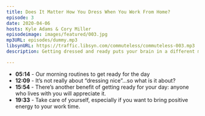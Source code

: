 ```yaml
---
title: Does It Matter How You Dress When You Work From Home?
episode: 3
date: 2020-04-06
hosts: Kyle Adams & Cory Miller
episodeimage: images/featured/003.jpg
mp3URL: episodes/dummy.mp3
libsynURL: https://traffic.libsyn.com/commuteless/commuteless-003.mp3
description: Getting dressed and ready puts your brain in a different mode. It’s a clear distinction between sleep time and work time. Not only do you feel better, but you’ll also have more confidence as you go to get your work done.

---
```


- **05:14** - Our morning routines to get ready for the day
- **12:09** - It’s not really about “dressing nice”...so what is it about?
- **15:54** - There’s another benefit of getting ready for your day: anyone who lives with you will appreciate it.
- **19:33** - Take care of yourself, especially if you want to bring positive energy to your work time.
